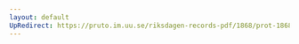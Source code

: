 ```yaml
---
layout: default
UpRedirect: https://pruto.im.uu.se/riksdagen-records-pdf/1868/prot-1868--fk--121/prot-1868--fk--121_004.pdf
---
```

